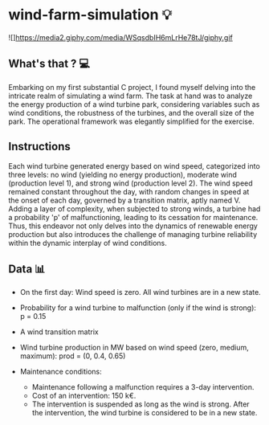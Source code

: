 # wind-farm-simulation 💡
![]https://media2.giphy.com/media/WSqsdbIH6mLrHe78tJ/giphy.gif

## What's that ? 💻
Embarking on my first substantial C project, I found myself delving into the intricate realm of simulating a wind farm. The task at hand was to analyze the energy production of a wind turbine park, considering variables such as wind conditions, the robustness of the turbines, and the overall size of the park. The operational framework was elegantly simplified for the exercise. 

## Instructions
Each wind turbine generated energy based on wind speed, categorized into three levels: no wind (yielding no energy production), moderate wind (production level 1), and strong wind (production level 2). The wind speed remained constant throughout the day, with random changes in speed at the onset of each day, governed by a transition matrix, aptly named V. Adding a layer of complexity, when subjected to strong winds, a turbine had a probability 'p' of malfunctioning, leading to its cessation for maintenance. Thus, this endeavor not only delves into the dynamics of renewable energy production but also introduces the challenge of managing turbine reliability within the dynamic interplay of wind conditions.

## Data 📊
- On the first day:
Wind speed is zero.
All wind turbines are in a new state.

- Probability for a wind turbine to malfunction (only if the wind is strong): p = 0.15
- A wind transition matrix
- Wind turbine production in MW based on wind speed (zero, medium, maximum):
  prod = (0, 0.4, 0.65)
- Maintenance conditions:
  - Maintenance following a malfunction requires a 3-day intervention.
  - Cost of an intervention: 150 k€.
  - The intervention is suspended as long as the wind is strong.
After the intervention, the wind turbine is considered to be in a new state.
